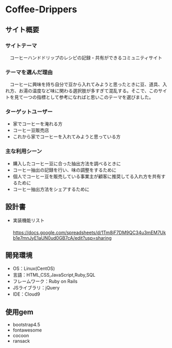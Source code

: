 # Coffee-Drippers

## サイト概要
### サイトテーマ
　コーヒーハンドドリップのレシピの記録・共有ができるコミュニティサイト
 
### テーマを選んだ理由
　コーヒーに興味を持ち自分で豆から入れてみようと思ったときに豆、道具、入れ方、お湯の温度など味に関わる選択肢が多すぎて混乱する。そこで、このサイトを見て一つの指標として参考になればと思いこのテーマを選びました。
 
### ターゲットユーザー
- 家でコーヒーを淹れる方
- コーヒー豆販売店
- これから家でコーヒーを入れてみようと思っている方
 
### 主な利用シーン
- 購入したコーヒー豆に合った抽出方法を調べるときに
- コーヒー抽出の記録を行い、味の調整をするために
- 個人でコーヒー豆を販売している事業主が顧客に推奨してる入れ方を共有するために
- コーヒー抽出方法をシェアするために

## 設計書
- 実装機能リスト  
　https://docs.google.com/spreadsheets/d/1Tm8jF7DM9QC34u3mEM7Ukb1e7mnJyE1aUN0ud0GB7cA/edit?usp=sharing

## 開発環境
- OS：Linux(CentOS)
- 言語：HTML,CSS,JavaScript,Ruby,SQL
- フレームワーク：Ruby on Rails
- JSライブラリ：jQuery
- IDE：Cloud9

## 使用gem
- bootstrap4.5
- fontawesome
- cocoon
- ransack

